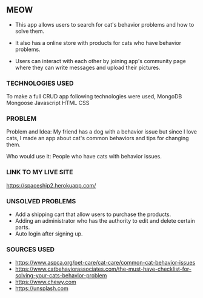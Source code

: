 ## MEOW

+ This app allows users to search for cat's behavior problems and how to solve them.

+ It also has a online store with products for cats who have behavior problems.

+ Users can interact with each other by joining app's community page where they can write messages and upload their pictures.


### TECHNOLOGIES USED

To make a full CRUD app following technologies were used,
MongoDB
Mongoose
Javascript
HTML
CSS

### PROBLEM

Problem and Idea: My friend has a dog with a behavior issue but since I love cats, I made an app about cat's common behaviors and tips for changing them.

Who would use it: People who have cats with behavior issues.

### LINK TO MY LIVE SITE

https://spaceship2.herokuapp.com/

### UNSOLVED PROBLEMS

+ Add a shipping cart that allow users to purchase the products.
+ Adding an administrator who has the authority to edit and delete     certain parts.
+ Auto login after signing up.

### SOURCES USED

+ https://www.aspca.org/pet-care/cat-care/common-cat-behavior-issues
+ https://www.catbehaviorassociates.com/the-must-have-checklist-for-solving-your-cats-behavior-problem
+ https://www.chewy.com
+ https://unsplash.com
